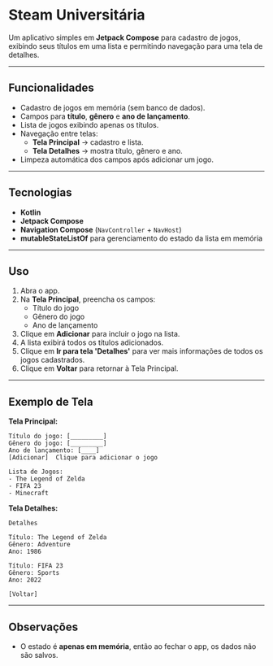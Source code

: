 # Steam Universitária

Um aplicativo simples em **Jetpack Compose** para cadastro de jogos, exibindo seus títulos em uma lista e permitindo navegação para uma tela de detalhes.

---

## Funcionalidades

- Cadastro de jogos em memória (sem banco de dados).  
- Campos para **título**, **gênero** e **ano de lançamento**.  
- Lista de jogos exibindo apenas os títulos.  
- Navegação entre telas:  
  - **Tela Principal** → cadastro e lista.  
  - **Tela Detalhes** → mostra título, gênero e ano.  
- Limpeza automática dos campos após adicionar um jogo.

---

## Tecnologias

- **Kotlin**  
- **Jetpack Compose**  
- **Navigation Compose** (`NavController` + `NavHost`)  
- **mutableStateListOf** para gerenciamento do estado da lista em memória

---

## Uso

1. Abra o app.  
2. Na **Tela Principal**, preencha os campos:  
   - Título do jogo  
   - Gênero do jogo  
   - Ano de lançamento  
3. Clique em **Adicionar** para incluir o jogo na lista.  
4. A lista exibirá todos os títulos adicionados.  
5. Clique em **Ir para tela 'Detalhes'** para ver mais informações de todos os jogos cadastrados.  
6. Clique em **Voltar** para retornar à Tela Principal.

---

## Exemplo de Tela

**Tela Principal:**
```
Título do jogo: [_________]
Gênero do jogo: [_________]
Ano de lançamento: [____]
[Adicionar]  Clique para adicionar o jogo

Lista de Jogos:
- The Legend of Zelda
- FIFA 23
- Minecraft
```

**Tela Detalhes:**
```
Detalhes

Título: The Legend of Zelda
Gênero: Adventure
Ano: 1986

Título: FIFA 23
Gênero: Sports
Ano: 2022

[Voltar]
```

---

## Observações

- O estado é **apenas em memória**, então ao fechar o app, os dados não são salvos.  
